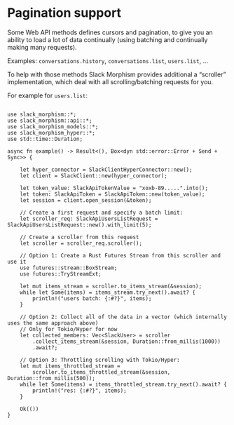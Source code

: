 # Pagination support
Some Web API methods defines cursors and pagination, to give you an ability to load a lot of data continually
(using batching and continually making many requests).

Examples: `conversations.history`, `conversations.list`, `users.list`, ...

To help with those methods Slack Morphism provides additional a “scroller” implementation,
which deal with all scrolling/batching requests for you.

For example for `users.list`:

```rust,noplaypen

use slack_morphism::*;
use slack_morphism::api::*;
use slack_morphism_models::*;
use slack_morphism_hyper::*;
use std::time::Duration;

async fn example() -> Result<(), Box<dyn std::error::Error + Send + Sync>> {

    let hyper_connector = SlackClientHyperConnector::new();
    let client = SlackClient::new(hyper_connector);
    
    let token_value: SlackApiTokenValue = "xoxb-89.....".into();
    let token: SlackApiToken = SlackApiToken::new(token_value);
    let session = client.open_session(&token);
    
    // Create a first request and specify a batch limit:
    let scroller_req: SlackApiUsersListRequest = SlackApiUsersListRequest::new().with_limit(5);
    
    // Create a scroller from this request
    let scroller = scroller_req.scroller();
    
    // Option 1: Create a Rust Futures Stream from this scroller and use it
    use futures::stream::BoxStream;
    use futures::TryStreamExt;
    
    let mut items_stream = scroller.to_items_stream(&session);
    while let Some(items) = items_stream.try_next().await? {
        println!("users batch: {:#?}", items);
    }
    
    // Option 2: Collect all of the data in a vector (which internally uses the same approach above)
    // Only for Tokio/Hyper for now
    let collected_members: Vec<SlackUser> = scroller
        .collect_items_stream(&session, Duration::from_millis(1000))
        .await?;

    // Option 3: Throttling scrolling with Tokio/Hyper:
    let mut items_throttled_stream =
        scroller.to_items_throttled_stream(&session, Duration::from_millis(500));
    while let Some(items) = items_throttled_stream.try_next().await? {
        println!("res: {:#?}", items);
    }

    Ok(())
}

```
